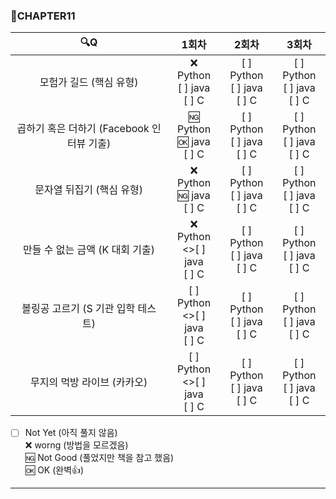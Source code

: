 ### :page_with_curl:CHAPTER11

|                  :mag:Q                   |                1회차                |               2회차               |               3회차               |
| :---------------------------------------: | :---------------------------------: | :-------------------------------: | :-------------------------------: |
|          모험가 길드 (핵심 유형)          | :x: Python<br/> [ ] java<br/> [ ] C | [ ] Python<br/>[ ] java<br/>[ ] C | [ ] Python<br/>[ ] java<br/>[ ] C |
| 곱하기 혹은 더하기 (Facebook 인터뷰 기출) | :ng: Python<br/>:ok: java<br/>[ ] C | [ ] Python<br/>[ ] java<br/>[ ] C | [ ] Python<br/>[ ] java<br/>[ ] C |
|         문자열 뒤집기 (핵심 유형)         | :x: Python<br/>:ng: java<br/>[ ] C  | [ ] Python<br/>[ ] java<br/>[ ] C | [ ] Python<br/>[ ] java<br/>[ ] C |
|      만들 수 없는 금액 (K 대회 기출)      | :x: Python<br/><>[ ] java<br/>[ ] C | [ ] Python<br/>[ ] java<br/>[ ] C | [ ] Python<br/>[ ] java<br/>[ ] C |
|    볼링공 고르기 (S 기관 입학 테스트)     | [ ] Python<br/><>[ ] java<br/>[ ] C | [ ] Python<br/>[ ] java<br/>[ ] C | [ ] Python<br/>[ ] java<br/>[ ] C |
|        무지의 먹방 라이브 (카카오)        | [ ] Python<br/><>[ ] java<br/>[ ] C | [ ] Python<br/>[ ] java<br/>[ ] C | [ ] Python<br/>[ ] java<br/>[ ] C |

- [ ] Not Yet (아직 풀지 않음)<br/>
      :x: worng (방법을 모르겠음)<br/>
      :ng: Not Good (풀었지만 책을 참고 했음)<br/>
      :ok: OK (완벽:+1:)<br/>

---
